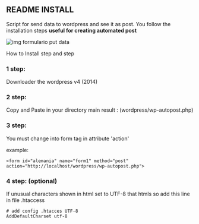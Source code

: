 ## README INSTALL 

Script for send data to wordpress and see it as post.
You follow the installation steps
**useful for creating automated post**

![img formulario put data](http://i60.tinypic.com/294hzc9.png)


How to Install step and step

### 1 step:
Downloader the wordpress v4 (2014)

### 2 step:
Copy and Paste in your directory main
result : (wordpress/wp-autopost.php)

### 3 step:
You must change into form tag in attribute 'action' <form>
example:

    <form id="alemania" name="form1" method="post" action="http://localhost/wordpress/wp-autopost.php">

### 4 step: (optional)
If unusual characters shown in html set to UTF-8 that htmls
so add this line in file .htaccess
  
    # add config .htacces UTF-8
    AddDefaultCharset utf-8